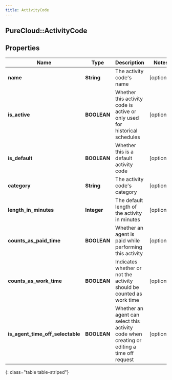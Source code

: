 ```yaml
---
title: ActivityCode
---
```

## PureCloud::ActivityCode

## Properties

|Name | Type | Description | Notes|
|------------ | ------------- | ------------- | -------------|
| **name** | **String** | The activity code&#39;s name | [optional] |
| **is_active** | **BOOLEAN** | Whether this activity code is active or only used for historical schedules | [optional] |
| **is_default** | **BOOLEAN** | Whether this is a default activity code | [optional] |
| **category** | **String** | The activity code&#39;s category | [optional] |
| **length_in_minutes** | **Integer** | The default length of the activity in minutes | [optional] |
| **counts_as_paid_time** | **BOOLEAN** | Whether an agent is paid while performing this activity | [optional] |
| **counts_as_work_time** | **BOOLEAN** | Indicates whether or not the activity should be counted as work time | [optional] |
| **is_agent_time_off_selectable** | **BOOLEAN** | Whether an agent can select this activity code when creating or editing a time off request | [optional] |
{: class="table table-striped"}


